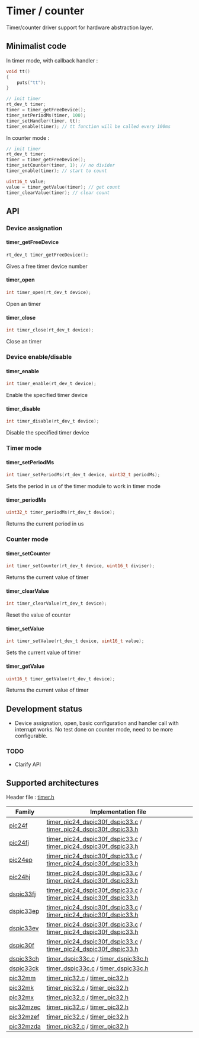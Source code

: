 # Timer / counter

Timer/counter driver support for hardware abstraction layer.

## Minimalist code

In timer mode, with callback handler :

```C
void tt()
{
    puts("tt");
}

// init timer
rt_dev_t timer;
timer = timer_getFreeDevice();
timer_setPeriodMs(timer, 100);
timer_setHandler(timer, tt);
timer_enable(timer); // tt function will be called every 100ms
```

In counter mode :

```C
// init timer
rt_dev_t timer;
timer = timer_getFreeDevice();
timer_setCounter(timer, 1); // no divider
timer_enable(timer); // start to count

uint16_t value;
value = timer_getValue(timer); // get count
timer_clearValue(timer); // clear count
```

## API

### Device assignation

#### timer_getFreeDevice

```C
rt_dev_t timer_getFreeDevice();
```

Gives a free timer device number

#### timer_open

```C
int timer_open(rt_dev_t device);
```

Open an timer

#### timer_close

```C
int timer_close(rt_dev_t device);
```

Close an timer

### Device enable/disable

#### timer_enable

```C
int timer_enable(rt_dev_t device);
```

Enable the specified timer device

#### timer_disable

```C
int timer_disable(rt_dev_t device);
```

Disable the specified timer device

### Timer mode

#### timer_setPeriodMs

```C
int timer_setPeriodMs(rt_dev_t device, uint32_t periodMs);
```

Sets the period in us of the timer module to work in timer mode

#### timer_periodMs

```C
uint32_t timer_periodMs(rt_dev_t device);
```

Returns the current period in us

### Counter mode

#### timer_setCounter

```C
int timer_setCounter(rt_dev_t device, uint16_t diviser);
```

Returns the current value of timer

#### timer_clearValue

```C
int timer_clearValue(rt_dev_t device);
```

Reset the value of counter

#### timer_setValue

```C
int timer_setValue(rt_dev_t device, uint16_t value);
```

Sets the current value of timer

#### timer_getValue

```C
uint16_t timer_getValue(rt_dev_t device);
```

Returns the current value of timer

## Development status

+ Device assignation, open, basic configuration and handler call with interrupt works. No test done on counter mode, need
to be more configurable.

### TODO

+ Clarify API

## Supported architectures

Header file : [timer.h](timer.h)

|Family|Implementation file|
|------|-------------------|
|[pic24f](../../archi/pic24f/README.md)|[timer_pic24_dspic30f_dspic33.c](timer_pic24_dspic30f_dspic33.c) / [timer_pic24_dspic30f_dspic33.h](timer_pic24_dspic30f_dspic33.h)|
|[pic24fj](../../archi/pic24fj/README.md)|[timer_pic24_dspic30f_dspic33.c](timer_pic24_dspic30f_dspic33.c) / [timer_pic24_dspic30f_dspic33.h](timer_pic24_dspic30f_dspic33.h)|
|[pic24ep](../../archi/pic24ep/README.md)|[timer_pic24_dspic30f_dspic33.c](timer_pic24_dspic30f_dspic33.c) / [timer_pic24_dspic30f_dspic33.h](timer_pic24_dspic30f_dspic33.h)|
|[pic24hj](../../archi/pic24hj/README.md)|[timer_pic24_dspic30f_dspic33.c](timer_pic24_dspic30f_dspic33.c) / [timer_pic24_dspic30f_dspic33.h](timer_pic24_dspic30f_dspic33.h)|
|[dspic33fj](../../archi/dspic33fj/README.md)|[timer_pic24_dspic30f_dspic33.c](timer_pic24_dspic30f_dspic33.c) / [timer_pic24_dspic30f_dspic33.h](timer_pic24_dspic30f_dspic33.h)|
|[dspic33ep](../../archi/dspic33ep/README.md)|[timer_pic24_dspic30f_dspic33.c](timer_pic24_dspic30f_dspic33.c) / [timer_pic24_dspic30f_dspic33.h](timer_pic24_dspic30f_dspic33.h)|
|[dspic33ev](../../archi/dspic33ev/README.md)|[timer_pic24_dspic30f_dspic33.c](timer_pic24_dspic30f_dspic33.c) / [timer_pic24_dspic30f_dspic33.h](timer_pic24_dspic30f_dspic33.h)|
|[dspic30f](../../archi/dspic30f/README.md)|[timer_pic24_dspic30f_dspic33.c](timer_pic24_dspic30f_dspic33.c) / [timer_pic24_dspic30f_dspic33.h](timer_pic24_dspic30f_dspic33.h)|
|[dspic33ch](../../archi/dspic33ch/README.md)|[timer_dspic33c.c](timer_dspic33c.c) / [timer_dspic33c.h](timer_dspic33c.h)|
|[dspic33ck](../../archi/dspic33ck/README.md)|[timer_dspic33c.c](timer_dspic33c.c) / [timer_dspic33c.h](timer_dspic33c.h)|
|[pic32mm](../../archi/pic32mm/README.md)|[timer_pic32.c](timer_pic32.c) / [timer_pic32.h](timer_pic32.h)|
|[pic32mk](../../archi/pic32mk/README.md)|[timer_pic32.c](timer_pic32.c) / [timer_pic32.h](timer_pic32.h)|
|[pic32mx](../../archi/pic32mx/README.md)|[timer_pic32.c](timer_pic32.c) / [timer_pic32.h](timer_pic32.h)|
|[pic32mzec](../../archi/pic32mzec/README.md)|[timer_pic32.c](timer_pic32.c) / [timer_pic32.h](timer_pic32.h)|
|[pic32mzef](../../archi/pic32mzef/README.md)|[timer_pic32.c](timer_pic32.c) / [timer_pic32.h](timer_pic32.h)|
|[pic32mzda](../../archi/pic32mzda/README.md)|[timer_pic32.c](timer_pic32.c) / [timer_pic32.h](timer_pic32.h)|
